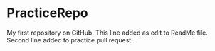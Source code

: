 # PracticeRepo
My first repository on GitHub.
This line added as edit to ReadMe file.
Second line added to practice pull request.
